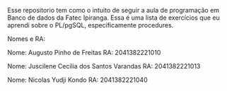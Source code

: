 Esse repositorio tem como o intuito de seguir a aula de programação em Banco de dados da Fatec Ipiranga. Essa é uma lista de exercícios que eu aprendi sobre o PL/pgSQL, especificamente procedures.

Nomes e RA:

Nome: Augusto Pinho de Freitas RA: 2041382221010

Nome: Juscilene Cecilia dos Santos Varandas RA: 2041382221013

Nome: Nicolas Yudji Kondo RA: 2041382221040